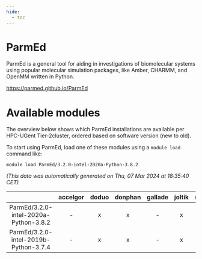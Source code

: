 ```yaml
---
hide:
  - toc
---
```


ParmEd
======


ParmEd is a general tool for aiding in investigations of biomolecular systems using popular molecular simulation packages, like Amber, CHARMM, and OpenMM written in Python.

https://parmed.github.io/ParmEd
# Available modules


The overview below shows which ParmEd installations are available per HPC-UGent Tier-2cluster, ordered based on software version (new to old).

To start using ParmEd, load one of these modules using a `module load` command like:

```shell
module load ParmEd/3.2.0-intel-2020a-Python-3.8.2
```

*(This data was automatically generated on Thu, 07 Mar 2024 at 18:35:40 CET)*  

| |accelgor|doduo|donphan|gallade|joltik|skitty|
| :---: | :---: | :---: | :---: | :---: | :---: | :---: |
|ParmEd/3.2.0-intel-2020a-Python-3.8.2|-|x|x|-|x|x|
|ParmEd/3.2.0-intel-2019b-Python-3.7.4|-|x|x|-|x|x|
